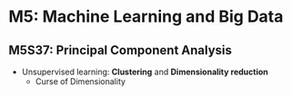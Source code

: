 # M5: Machine Learning and Big Data

## M5S37: Principal Component Analysis
- Unsupervised learning: **Clustering** and **Dimensionality reduction**
  - Curse of Dimensionality